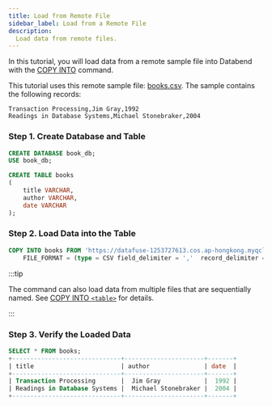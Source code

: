```yaml
---
title: Load from Remote File
sidebar_label: Load from a Remote File
description:
  Load data from remote files.
---
```


In this tutorial, you will load data from a remote sample file into Databend with the [COPY INTO](../14-sql-commands/10-dml/dml-copy-into-table.md) command.

This tutorial uses this remote sample file: [books.csv](https://datafuse-1253727613.cos.ap-hongkong.myqcloud.com/data/books.csv). The sample contains the following records:

```
Transaction Processing,Jim Gray,1992
Readings in Database Systems,Michael Stonebraker,2004
```

### Step 1. Create Database and Table

```sql
CREATE DATABASE book_db;
USE book_db;

CREATE TABLE books
(
    title VARCHAR,
    author VARCHAR,
    date VARCHAR
);
```

### Step 2. Load Data into the Table

```sql
COPY INTO books FROM 'https://datafuse-1253727613.cos.ap-hongkong.myqcloud.com/data/books.csv'
    FILE_FORMAT = (type = CSV field_delimiter = ','  record_delimiter = '\n' skip_header = 0);
```

:::tip

The command can also load data from multiple files that are sequentially named. See [COPY INTO `<table>`](../14-sql-commands/10-dml/dml-copy-into-table.md) for details.

:::

### Step 3. Verify the Loaded Data

```sql
SELECT * FROM books;
+------------------------------+----------------------+-------+
| title                        | author               | date  |
+------------------------------+----------------------+-------+
| Transaction Processing       |  Jim Gray            |  1992 |
| Readings in Database Systems |  Michael Stonebraker |  2004 |
+------------------------------+----------------------+-------+
```